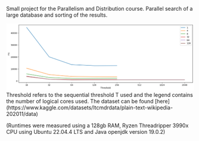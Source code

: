 Small project for the Parallelism and Distribution course.
Parallel search of a large database and sorting of the results.

<img src="./images/optt2.png" alt="Runtimes on the largest dataset">
Threshold refers to the sequential threshold T used and the legend contains the number of logical cores used.
The dataset can be found [here](https://www.kaggle.com/datasets/ltcmdrdata/plain-text-wikipedia-202011/data)

(Runtimes were measured using a 128gb RAM, Ryzen Threadripper 3990x CPU using Ubuntu 22.04.4 LTS and Java openjdk version 19.0.2)
